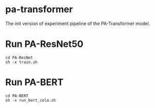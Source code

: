 # pa-transformer
The init version of experiment pipeline of the PA-Transformer model.

# Run PA-ResNet50
```shell
cd PA-ResNet
sh -x train.sh
```

# Run PA-BERT
```shell
cd PA-BERT
sh -x run_bert_cola.sh
```
